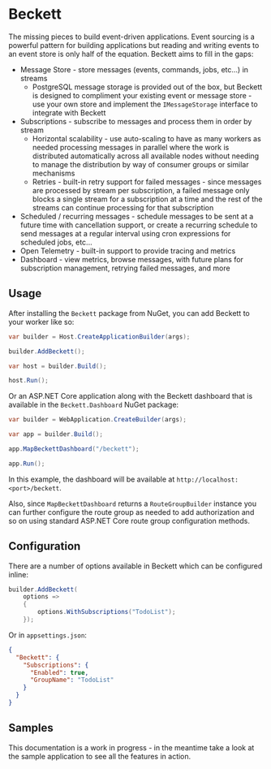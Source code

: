 # Beckett

The missing pieces to build event-driven applications. Event sourcing is a powerful pattern for building applications
but reading and writing events to an event store is only half of the equation. Beckett aims to fill in the gaps:

- Message Store - store messages (events, commands, jobs, etc...) in streams
  - PostgreSQL message storage is provided out of the box, but Beckett is designed to compliment your existing
    event or message store - use your own store and implement the `IMessageStorage` interface to integrate with Beckett
- Subscriptions - subscribe to messages and process them in order by stream
  - Horizontal scalability - use auto-scaling to have as many workers as needed processing messages in parallel where
    the work is distributed automatically across all available nodes without needing to manage the distribution by way
    of consumer groups or similar mechanisms
  - Retries - built-in retry support for failed messages - since messages are processed by stream per subscription,
    a failed message only blocks a single stream for a subscription at a time and the rest of the streams can continue
    processing for that subscription
- Scheduled / recurring messages - schedule messages to be sent at a future time with cancellation support, or create a
  recurring schedule to send messages at a regular interval using cron expressions for scheduled jobs, etc...
- Open Telemetry - built-in support to provide tracing and metrics
- Dashboard - view metrics, browse messages, with future plans for subscription management, retrying failed messages,
  and more

## Usage
After installing the `Beckett` package from NuGet, you can add Beckett to your worker like so:
```csharp
var builder = Host.CreateApplicationBuilder(args);

builder.AddBeckett();

var host = builder.Build();

host.Run();
```
Or an ASP.NET Core application along with the Beckett dashboard that is available in the `Beckett.Dashboard` NuGet package:
```csharp
var builder = WebApplication.CreateBuilder(args);

var app = builder.Build();

app.MapBeckettDashboard("/beckett");

app.Run();
```
In this example, the dashboard will be available at `http://localhost:<port>/beckett`.

Also, since `MapBeckettDashboard` returns a `RouteGroupBuilder` instance you can further configure the route group as
needed to add authorization and so on using standard ASP.NET Core route group configuration methods.

## Configuration
There are a number of options available in Beckett which can be configured inline:
```csharp
builder.AddBeckett(
    options =>
    {
        options.WithSubscriptions("TodoList");
    });
```
Or in `appsettings.json`:
```json
{
  "Beckett": {
    "Subscriptions": {
      "Enabled": true,
      "GroupName": "TodoList"
    }
  }
}
```

## Samples
This documentation is a work in progress - in the meantime take a look at the sample application to see all the features in action.
